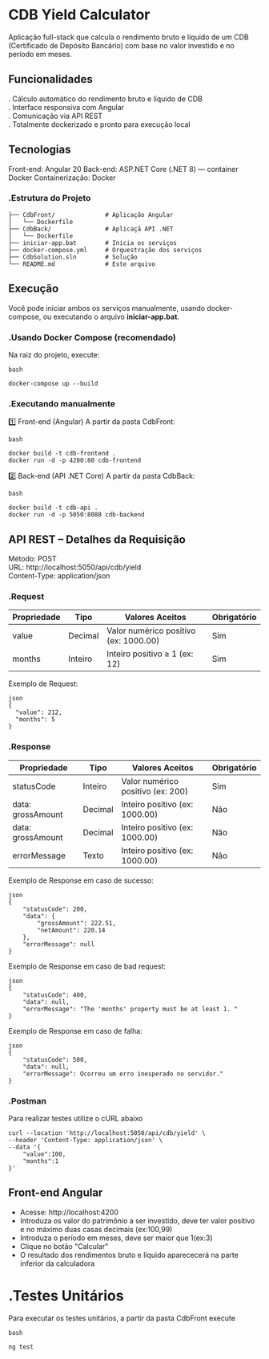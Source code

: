 # CDB Yield Calculator

Aplicação full-stack que calcula o rendimento bruto e líquido de um CDB (Certificado de Depósito Bancário) com base no valor investido e no período em meses.

## Funcionalidades

. Cálculo automático do rendimento bruto e líquido de CDB  
. Interface responsiva com Angular  
. Comunicação via API REST  
. Totalmente dockerizado e pronto para execução local  

## Tecnologias

Front-end: Angular 20
Back-end: ASP.NET Core (.NET 8) — container Docker
Containerização: Docker

### .Estrutura do Projeto  

```
├── CdbFront/              # Aplicação Angular
│   └── Dockerfile
├── CdbBack/               # Aplicaçã API .NET
│   └── Dockerfile
├── iniciar-app.bat        # Inicia os serviços
├── docker-compose.yml     # Orquestração dos serviços 
├── CdbSolution.sln        # Solução 
└── README.md              # Este arquivo
```

## Execução

Você pode iniciar ambos os serviços manualmente, usando docker-compose, ou executando o arquivo **iniciar-app.bat**.

### .Usando Docker Compose (recomendado)

Na raiz do projeto, execute:

```
bash

docker-compose up --build
```

### .Executando manualmente

1️⃣ Front-end (Angular)
A partir da pasta CdbFront:

```
bash

docker build -t cdb-frontend .
docker run -d -p 4200:80 cdb-frontend
```

2️⃣ Back-end (API .NET Core)
A partir da pasta CdbBack:

```
bash

docker build -t cdb-api .
docker run -d -p 5050:8080 cdb-backend
```

## API REST – Detalhes da Requisição

Método: POST  
URL: http://localhost:5050/api/cdb/yield  
Content-Type: application/json  

### .Request   

|Propriedade|Tipo|Valores Aceitos|Obrigatório|
|---|---|---|---|
|value|Decimal|Valor numérico positivo (ex: 1000.00)|Sim|
|months|Inteiro|Inteiro positivo ≥ 1 (ex: 12)|Sim|

Exemplo de Request:
```
json
{
  "value": 212, 
  "months": 5 
}
```

### .Response
|Propriedade|Tipo|Valores Aceitos|Obrigatório|
|---|---|---|---|
|statusCode|Inteiro|Valor numérico positivo (ex: 200)|Sim|
|data: grossAmount|Decimal|Inteiro positivo (ex: 1000.00)|Não|
|data: grossAmount|Decimal|Inteiro positivo (ex: 1000.00)|Não|
|errorMessage|Texto|Inteiro positivo (ex: 1000.00)|Não|

Exemplo de Response em caso de sucesso:
```
json
{
    "statusCode": 200, 
    "data": {
        "grossAmount": 222.51, 
        "netAmount": 220.14 
    },
    "errorMessage": null
}
```
Exemplo de Response em caso de bad request:
```
json
{
    "statusCode": 400,
    "data": null,
    "errorMessage": "The 'months' property must be at least 1. "
}
```
Exemplo de Response em caso de falha:
```
json
{
    "statusCode": 500, 
    "data": null,
    "errorMessage": Ocorreu um erro inesperado no servidor."
}
```

### .Postman

Para realizar testes utilize o cURL abaixo
```
curl --location 'http://localhost:5050/api/cdb/yield' \
--header 'Content-Type: application/json' \
--data '{
    "value":100,
    "months":1
}'
```
## Front-end Angular

- Acesse: http://localhost:4200  
- Introduza os valor do patrimônio a ser investido, deve ter valor positivo e no máximo duas casas decimais (ex:100,99)  
- Introduza o período em meses, deve ser maior que 1(ex:3)  
- Clique no botão "Calcular"
- O resultado dos rendimentos bruto e líquido aparececerá na parte inferior da calculadora

# .Testes Unitários

Para executar os testes unitários, a partir da pasta CdbFront execute  

```
bash

ng test
```

